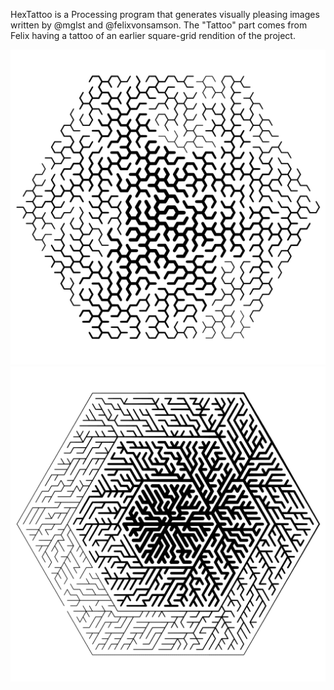 HexTattoo is a Processing program that generates visually pleasing images written by @mglst and @felixvonsamson. The "Tattoo" part comes from Felix having a tattoo of an earlier square-grid rendition of the project.

![alt text](tattoo123154.png)
![alt text](tattoo124647.png)